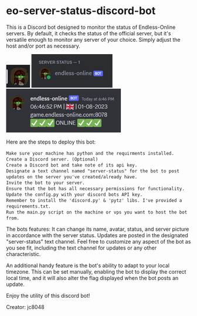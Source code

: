 # eo-server-status-discord-bot
This is a Discord bot designed to monitor the status of Endless-Online servers. By default, it checks the status of the official server, but it's versatile enough to monitor any server of your choice. Simply adjust the host and/or port as necessary.

![serverpicture](examples\serverpicture.png)
![role](examples\role.png)
![serverstatus](examples\serverstatus.png)

Here are the steps to deploy this bot:

    Make sure your machine has python and the requirments installed.
    Create a Discord server. (Optional)
    Create a Discord bot and take note of its api key.
    Designate a text channel named "server-status" for the bot to post updates on the server you've created/already have.
    Invite the bot to your server.
    Ensure that the bot has all necessary permissions for functionality.
    Update the config.py with your discord bots API key.
    Remember to install the 'discord.py' & 'pytz' libs. I've provided a requirements.txt.
    Run the main.py script on the machine or vps you want to host the bot from.

The bots features: It can change its name, avatar, status, and server picture in accordance with the server status. Updates are posted in the designated "server-status" text channel. Feel free to customize any aspect of the bot as you see fit, including the text channel for updates or any other characteristic.

An additional handy feature is the bot's ability to adapt to your local timezone. This can be set manually, enabling the bot to display the correct local time, and it will also alter the flag displayed when the bot posts an update.

Enjoy the utility of this discord bot!

Creator: jc8048

